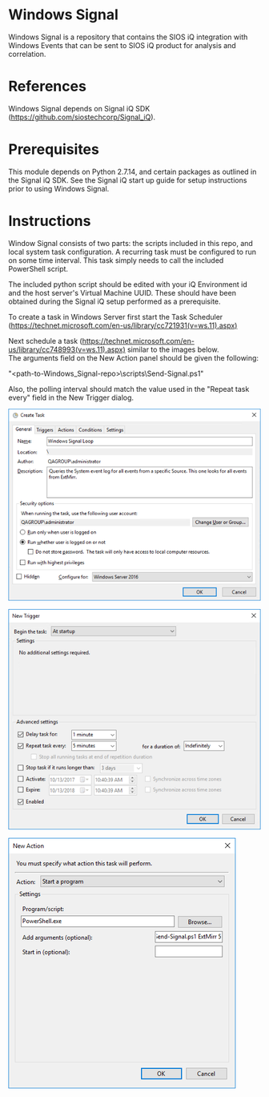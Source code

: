 # Windows Signal
Windows Signal is a repository that contains the SIOS iQ integration with Windows Events that can be sent to SIOS iQ product for analysis and correlation.

# References
Windows Signal depends on Signal iQ SDK (https://github.com/siostechcorp/Signal_iQ).

# Prerequisites
This module depends on Python 2.7.14, and certain packages as outlined in the Signal iQ SDK. See the Signal iQ start up guide for setup instructions prior to using Windows Signal.

# Instructions
Window Signal consists of two parts: the scripts included in this repo, and local system task configuration. A recurring task must be configured to run on some time interval. This task simply needs to call the included PowerShell script.

The included python script should be edited with your iQ Environment id and the host server's Virtual Machine UUID. These should have been obtained during the Signal iQ setup performed as a prerequisite.  

To create a task in Windows Server first start the Task Scheduler (https://technet.microsoft.com/en-us/library/cc721931(v=ws.11).aspx)  

Next schedule a task (https://technet.microsoft.com/en-us/library/cc748993(v=ws.11).aspx) similar to the images below.  
The arguments field on the New Action panel should be given the following:  

"<path-to-Windows_Signal-repo>\scripts\Send-Signal.ps1" <Event Log> <Source> <polling interval in minutes>  

Also, the polling interval should match the value used in the "Repeat task every" field in the New Trigger dialog.  

![Create Task Dialog](/../screenshots/WindowsSignalTask01.png?raw=true "Create Task")

![New Trigger Dialog](/../screenshots/WindowsSignalTask02.png?raw=true "New Trigger")

![New Action Dialog](/../screenshots/WindowsSignalTask03.png?raw=true "New Action")

